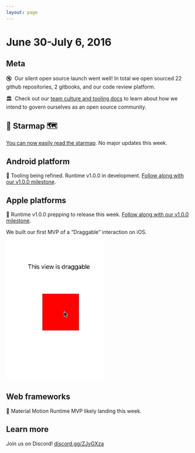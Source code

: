```yaml
---
layout: page
---
```


# June 30-July 6, 2016

## Meta

🔇  Our silent open source launch went well! In total we open sourced 22 github repositories, 2 gitbooks, and our code review platform.

🏛  Check out our [team culture and tooling docs](https://material-motion.gitbooks.io/material-motion-team/content/) to learn about how we intend to govern ourselves as an open source community.

## 🌟 Starmap 🗺

[You can now easily read the starmap](https://material-motion.gitbooks.io/material-motion-starmap/content/). No major updates this week.

## Android platform

📝 Tooling being refined. Runtime v1.0.0 in development. [Follow along with our v1.0.0 milestone](https://github.com/material-motion/material-motion-runtime-android/milestone/1).

## Apple platforms

📝 Runtime v1.0.0 prepping to release this week. [Follow along with our v1.0.0 milestone](https://github.com/material-motion/material-motion-runtime-objc/milestone/1).

We built our first MVP of a “Draggable” interaction on iOS.

![](../_assets/draggable.gif)

## Web frameworks

📝 Material Motion Runtime MVP likely landing this week.

## Learn more

Join us on Discord! [discord.gg/ZJyGXza](https://discord.gg/ZJyGXza)
